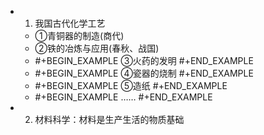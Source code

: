 -
  1. 我国古代化学工艺
	- ①青铜器的制造(商代)
	- ②铁的冶炼与应用(春秋、战国)
	-
	  #+BEGIN_EXAMPLE
	  ③火药的发明
	  #+END_EXAMPLE
	-
	  #+BEGIN_EXAMPLE
	  ④瓷器的烧制
	  #+END_EXAMPLE
	-
	  #+BEGIN_EXAMPLE
	  ⑤造纸
	  #+END_EXAMPLE
	-
	  #+BEGIN_EXAMPLE
	  ……
	  #+END_EXAMPLE
-
  2. 材料科学：材料是生产生活的物质基础